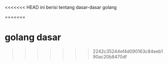 <<<<<<< HEAD
ini berisi tentang dasar-dasar golang

=======
# golang dasar
>>>>>>> 2242c35244ef4d090163c84eeb190ac20b8470df
